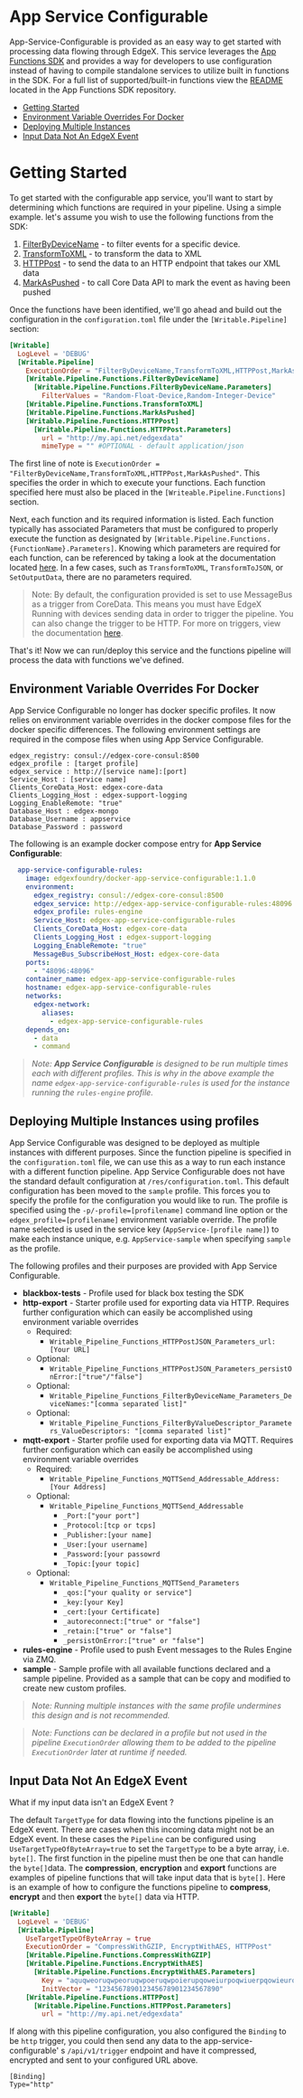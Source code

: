 # App Service Configurable

App-Service-Configurable is provided as an easy way to get started with processing data flowing through EdgeX. This service leverages the [App Functions SDK](https://github.com/edgexfoundry/app-functions-sdk-go) and provides a way for developers to use configuration instead of having to compile standalone services to utilize built in functions in the SDK. For a full list of supported/built-in functions view the [README](https://github.com/edgexfoundry/app-functions-sdk-go) located in the App Functions SDK repository. 

<!--ts-->

- [Getting Started](#getting-started)
- [Environment Variable Overrides For Docker](#environment-variable-overrides-for-docker)
- [Deploying Multiple Instances](#deploying-multiple-instances)
- [Input Data Not An EdgeX Event](#input-data-not-an-edgex-event)

 <!--te-->

# Getting Started 

To get started with the configurable app service, you'll want to start by determining which functions are required in your pipeline. Using a simple example.
let's assume you wish to use the following functions from the SDK:

1) [FilterByDeviceName](https://github.com/edgexfoundry/app-functions-sdk-go#filtering) - to filter events for a specific device.
2) [TransformToXML](https://github.com/edgexfoundry/app-functions-sdk-go#conversion) - to transform the data to XML
3) [HTTPPost](https://github.com/edgexfoundry/app-functions-sdk-go#export-functions) - to send the data to an HTTP endpoint that takes our XML data
4) [MarkAsPushed](https://github.com/edgexfoundry/app-functions-sdk-go/blob/master/README.md#CoreData-Functions) - to call Core Data API to mark the event as having been pushed

Once the functions have been identified, we'll go ahead and build out the configuration in the `configuration.toml` file under the `[Writable.Pipeline]` section:

```toml
[Writable]
  LogLevel = 'DEBUG'
  [Writable.Pipeline]
    ExecutionOrder = "FilterByDeviceName,TransformToXML,HTTPPost,MarkAsPushed"
    [Writable.Pipeline.Functions.FilterByDeviceName]
      [Writable.Pipeline.Functions.FilterByDeviceName.Parameters]
        FilterValues = "Random-Float-Device,Random-Integer-Device"
    [Writable.Pipeline.Functions.TransformToXML]
    [Writable.Pipeline.Functions.MarkAsPushed]
    [Writable.Pipeline.Functions.HTTPPost]
      [Writable.Pipeline.Functions.HTTPPost.Parameters]
        url = "http://my.api.net/edgexdata"
        mimeType = "" #OPTIONAL - default application/json
```

The first line of note is `ExecutionOrder = "FilterByDeviceName,TransformToXML,HTTPPost,MarkAsPushed"`. This specifies the order in which to execute your functions. Each function specified here must also be placed in the `[Writeable.Pipeline.Functions]` section. 

Next, each function and its required information is listed. Each function typically has associated Parameters that must be configured to properly execute the function as designated by `[Writable.Pipeline.Functions.{FunctionName}.Parameters]`. Knowing which parameters are required for each function, can be referenced by taking a look at the documentation located [here](https://github.com/edgexfoundry/app-functions-sdk-go#built-in-transformsfunctions).
In a few cases, such as `TransformToXML`, `TransformToJSON`, or `SetOutputData`, there are no parameters required.


> Note: By default, the configuration provided is set to use MessageBus as a trigger from CoreData. This means you must have EdgeX Running with devices sending data in order to trigger the pipeline. You can also change the trigger to be HTTP. For more on triggers, view the documentation [here](https://github.com/edgexfoundry/app-functions-sdk-go#triggers).

That's it! Now we can run/deploy this service and the functions pipeline will process the data with functions we've defined.

## Environment Variable Overrides For Docker

App Service Configurable no longer has docker specific profiles. It now relies on environment variable overrides in the docker compose files for the docker specific differences. The following environment settings are required in the compose files when using App Service Configurable.

```
edgex_registry: consul://edgex-core-consul:8500
edgex_profile : [target profile]
edgex_service : http://[service name]:[port]
Service_Host : [service name]
Clients_CoreData_Host: edgex-core-data
Clients_Logging_Host : edgex-support-logging
Logging_EnableRemote: "true"
Database_Host : edgex-mongo
Database_Username : appservice
Database_Password : password
```

The following is an example docker compose entry for **App Service Configurable**:

```yaml
  app-service-configurable-rules:
    image: edgexfoundry/docker-app-service-configurable:1.1.0
    environment:
      edgex_registry: consul://edgex-core-consul:8500
      edgex_service: http://edgex-app-service-configurable-rules:48096
      edgex_profile: rules-engine
      Service_Host: edgex-app-service-configurable-rules
      Clients_CoreData_Host: edgex-core-data
      Clients_Logging_Host : edgex-support-logging
      Logging_EnableRemote: "true"      
      MessageBus_SubscribeHost_Host: edgex-core-data
    ports:
      - "48096:48096"
    container_name: edgex-app-service-configurable-rules
    hostname: edgex-app-service-configurable-rules
    networks:
      edgex-network:
        aliases:
          - edgex-app-service-configurable-rules
    depends_on:
      - data
      - command
```

> *Note: **App Service Configurable** is designed to be run multiple times each with different profiles. This is why in the above example the name `edgex-app-service-configurable-rules` is used for the instance running the `rules-engine` profile.*

## Deploying Multiple Instances using profiles

App Service Configurable was designed to be deployed as multiple instances with different purposes. Since the function pipeline is specified in the `configuration.toml` file, we can use this as a way to run each instance with a different function pipeline. App Service Configurable does not have the standard default configuration at `/res/configuration.toml`. This default configuration has been moved to the `sample` profile. This forces you to specify the profile for the configuration you would like to run. The profile is specified using the `-p/-profile=[profilename]` command line option or the `edgex_profile=[profilename]` environment variable override. The profile name selected is used in the service key (`AppService-[profile name]`) to make each instance unique, e.g. `AppService-sample` when specifying `sample` as the profile.

The following profiles and their purposes are provided with App Service Configurable. 

- **blackbox-tests** - Profile used for black box testing the SDK 
- **http-export** - Starter profile used for exporting data via HTTP. 
  Requires further configuration which can easily be accomplished using environment variable overrides
  - Required:
    - `Writable_Pipeline_Functions_HTTPPostJSON_Parameters_url:[Your URL]`
  - Optional: 
    - `Writable_Pipeline_Functions_HTTPPostJSON_Parameters_persistOnError:["true"/"false"]`
  - Optional: 
    - `Writable_Pipeline_Functions_FilterByDeviceName_Parameters_DeviceNames:"[comma separated list]"`
  - Optional: 
    - `Writable_Pipeline_Functions_FilterByValueDescriptor_Parameters_ValueDescriptors: "[comma separated list]"`
- **mqtt-export** - Starter profile used for exporting data via MQTT.
  Requires further configuration which can easily be accomplished using environment variable overrides
  - Required:
    - `Writable_Pipeline_Functions_MQTTSend_Addressable_Address:[Your Address]`
  - Optional: 
    - `Writable_Pipeline_Functions_MQTTSend_Addressable`
      - `_Port:["your port"]`
      - `_Protocol:[tcp or tcps]`  
      - `_Publisher:[your name]`
      - `_User:[your username]`
      - `_Password:[your passowrd`
      - `_Topic:[your topic]`
  - Optional: 
    - `Writable_Pipeline_Functions_MQTTSend_Parameters`
      - `_qos:["your quality or service"]`
      - `_key:[your Key]`  
      - `_cert:[your Certificate]`
      - `_autoreconnect:["true" or "false"]`
      - `_retain:["true" or "false"]`
      - `_persistOnError:["true" or "false"]`
- **rules-engine** - Profile used to push Event messages to the Rules Engine via ZMQ.
- **sample** - Sample profile with all available functions declared and a sample pipeline. Provided as a sample that can be copy and modified to create new custom profiles.

> *Note: Running multiple instances with the same profile undermines this design and is not recommended.*

> *Note: Functions can be declared in a profile but not used in the pipeline `ExecutionOrder` allowing them to be added to the pipeline `ExecutionOrder` later at runtime if needed.*

## Input Data Not An EdgeX Event

What if my input data isn't an EdgeX Event ?

The default `TargetType` for data flowing into the functions pipeline is an EdgeX event. There are cases when this incoming data might not be an EdgeX event. In these cases the `Pipeline` can be configured using `UseTargetTypeOfByteArray=true` to set the `TargetType` to be a byte array, i.e. `byte[]`. The first function in the pipeline must then be one that can handle the `byte[]`data. The **compression**,  **encryption** and **export** functions are examples of pipeline functions that will take input data that is `byte[]`. Here is an example of how to configure the functions pipeline to **compress**, **encrypt** and then **export** the  `byte[]` data via HTTP.

```toml
[Writable]
  LogLevel = 'DEBUG'
  [Writable.Pipeline]
    UseTargetTypeOfByteArray = true
    ExecutionOrder = "CompressWithGZIP, EncryptWithAES, HTTPPost"
    [Writable.Pipeline.Functions.CompressWithGZIP]
    [Writable.Pipeline.Functions.EncryptWithAES]
      [Writable.Pipeline.Functions.EncryptWithAES.Parameters]
        Key = "aquqweoruqwpeoruqwpoeruqwpoierupqoweiurpoqwiuerpqowieurqpowieurpoqiweuroipwqure"
        InitVector = "123456789012345678901234567890"
    [Writable.Pipeline.Functions.HTTPPost]
      [Writable.Pipeline.Functions.HTTPPost.Parameters]
        url = "http://my.api.net/edgexdata"
```

If along with this pipeline configuration, you also configured the `Binding` to be `http` trigger,  you could then send any data to the app-service-configurable' s `/api/v1/trigger` endpoint and have it compressed, encrypted and sent to your configured URL above.

```
[Binding]
Type="http"
```

